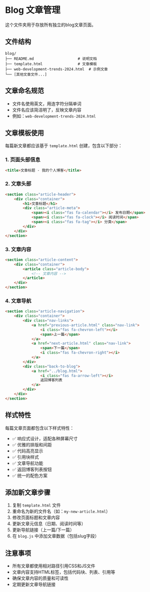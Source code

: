 # Blog 文章管理

这个文件夹用于存放所有独立的blog文章页面。

## 文件结构

```
blog/
├── README.md                    # 说明文档
├── template.html                # 文章模板
├── web-development-trends-2024.html  # 示例文章
└── [其他文章文件...]
```

## 文章命名规范

- 文件名使用英文，用连字符分隔单词
- 文件名应该简洁明了，反映文章内容
- 例如：`web-development-trends-2024.html`

## 文章模板使用

每篇新文章都应该基于 `template.html` 创建，包含以下部分：

### 1. 页面头部信息
```html
<title>文章标题 - 我的个人博客</title>
```

### 2. 文章头部
```html
<section class="article-header">
    <div class="container">
        <h1>文章标题</h1>
        <div class="article-meta">
            <span><i class="fas fa-calendar"></i> 发布日期</span>
            <span><i class="fas fa-clock"></i> 阅读时间</span>
            <span><i class="fas fa-tag"></i> 分类</span>
        </div>
    </div>
</section>
```

### 3. 文章内容
```html
<section class="article-content">
    <div class="container">
        <article class="article-body">
            <!-- 文章内容 -->
        </article>
    </div>
</section>
```

### 4. 文章导航
```html
<section class="article-navigation">
    <div class="container">
        <div class="nav-links">
            <a href="previous-article.html" class="nav-link">
                <i class="fas fa-chevron-left"></i>
                <span>上一篇</span>
            </a>
            <a href="next-article.html" class="nav-link">
                <span>下一篇</span>
                <i class="fas fa-chevron-right"></i>
            </a>
        </div>
        <div class="back-to-blog">
            <a href="../blog.html">
                <i class="fas fa-arrow-left"></i>
                返回博客列表
            </a>
        </div>
    </div>
</section>
```

## 样式特性

每篇文章页面都包含以下样式特性：

- ✅ 响应式设计，适配各种屏幕尺寸
- ✅ 优雅的排版和间距
- ✅ 代码高亮显示
- ✅ 引用块样式
- ✅ 文章导航功能
- ✅ 返回博客列表按钮
- ✅ 统一的配色方案

## 添加新文章步骤

1. 复制 `template.html` 文件
2. 重命名为新的文件名（如：`my-new-article.html`）
3. 修改页面标题和文章内容
4. 更新文章元信息（日期、阅读时间等）
5. 更新导航链接（上一篇/下一篇）
6. 在 `blog.js` 中添加文章数据（包括slug字段）

## 注意事项

- 所有文章都使用相对路径引用CSS和JS文件
- 文章内容支持HTML标签，包括代码块、列表、引用等
- 确保文章内容的质量和可读性
- 定期更新文章导航链接 